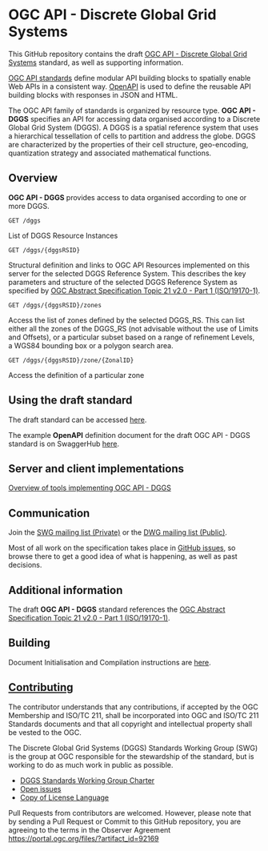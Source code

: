 # OGC API - Discrete Global Grid Systems

This GitHub repository contains the draft [OGC API - Discrete Global Grid Systems](https://ogcapi.ogc.org/dggs/) standard, as well as supporting information.

[OGC API standards](https://ogcapi.ogc.org/) define modular API building blocks to spatially enable Web APIs
in a consistent way. [OpenAPI](https://openapis.org) is used to define the reusable
API building blocks with responses in JSON and HTML.

The OGC API family of standards is organized by resource type. **OGC API - DGGS** specifies an API for accessing data organised according to a Discrete Global Grid System (DGGS). A DGGS is a spatial reference system that uses a hierarchical tessellation of cells to partition and address the globe. DGGS are characterized by the properties of their cell structure, geo-encoding, quantization strategy and associated mathematical functions.

## Overview

**OGC API - DGGS** provides access to data organised according to one or more DGGS.

```
GET /dggs
```

List of DGGS Resource Instances

```
GET /dggs/{dggsRSID}
```

Structural definition and links to OGC API Resources implemented on this server for the selected DGGS Reference System. This describes the key parameters and structure of the selected DGGS Reference System as specified by [OGC Abstract Specification Topic 21 v2.0 - Part 1 (ISO/19170-1)](https://docs.ogc.org/as/20-040r3/20-040r3.html).

```
GET /dggs/{dggsRSID}/zones
```

Access the list of zones defined by the selected DGGS_RS. This can list either all the zones of the DGGS_RS (not advisable without the use of Limits and Offsets), or a particular subset based on a range of refinement Levels, a WGS84 bounding box or a <still to be defined> polygon search area.

```
GET /dggs/{dggsRSID}/zone/{ZonalID}
```

Access the definition of a particular zone

## Using the draft standard

The draft standard can be accessed [here](https://opengeospatial.github.io/ogcna-auto-review/21-038.html).

The example **OpenAPI** definition document for the draft OGC API - DGGS standard is on SwaggerHub [here](https://app.swaggerhub.com/apis/geofizzydrink/ogc_api_dggs/0.0.6).

## Server and client implementations

[Overview of tools implementing OGC API - DGGS](implementations/README.adoc)

## Communication

Join the [SWG mailing list (Private)](https://lists.ogc.org/mailman/listinfo/dggs.swg) or the [DWG mailing list (Public)](https://lists.ogc.org/mailman/listinfo/dggs.dwg).

Most of all work on the specification takes place in [GitHub issues](https://github.com/opengeospatial/ogcapi-discrete-global-grid-systems/issues),
so browse there to get a good idea of what is happening, as well as past decisions.


## Additional information

The draft **OGC API - DGGS** standard references the [OGC Abstract Specification Topic 21 v2.0 - Part 1 (ISO/19170-1)](https://docs.ogc.org/as/20-040r3/20-040r3.html).

## Building

Document Initialisation and Compilation instructions are [here](https://github.com/opengeospatial/ogcapi-discrete-global-grid-systems/blob/master/building.adoc).

## [Contributing](CONTRIBUTING.md)

The contributor understands that any contributions, if accepted by the OGC Membership and ISO/TC 211, shall be incorporated into OGC and ISO/TC 211 Standards documents and that all copyright and intellectual property shall be vested to the OGC.

The Discrete Global Grid Systems (DGGS) Standards Working Group (SWG) is the group at OGC responsible for the stewardship of the standard, but is working to do as much work in public as possible.

* [DGGS Standards Working Group Charter](https://www.ogc.org/projects/groups/dggsswg)
* [Open issues](https://github.com/opengeospatial/ogcapi-discrete-global-grid-systems/issues)
* [Copy of License Language](https://raw.githubusercontent.com/opengeospatial/ogcapi-discrete-global-grid-systems/master/LICENSE)

Pull Requests from contributors are welcomed. However, please note that by sending a Pull Request or Commit to this GitHub repository, you are agreeing to the terms in the Observer Agreement https://portal.ogc.org/files/?artifact_id=92169
